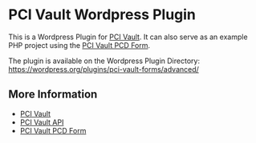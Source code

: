 # PCI Vault Wordpress Plugin

This is a Wordpress Plugin for [PCI Vault](https://pcivault.io).
It can also serve as an example PHP project using the
[PCI Vault PCD Form](https://api.pcivault.io/pcd/how-to-capture-and-tokenize-payment-card-data.html).

The plugin is available on the Wordpress Plugin Directory: https://wordpress.org/plugins/pci-vault-forms/advanced/

## More Information
- [PCI Vault](https://pcivault.io)
- [PCI Vault API](https://api.pcivault.io)
- [PCI Vault PCD Form](https://api.pcivault.io/pcd/how-to-capture-and-tokenize-payment-card-data.html)

